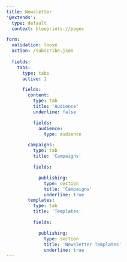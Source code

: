 ```yaml
---
title: Newsletter
'@extends':
  type: default
  context: blueprints://pages

form:
  validation: loose
  action: /subscribe.json
    
  fields:
    tabs:
      type: tabs
      active: 1

      fields:
        content:
          type: tab
          title: 'Audience'
          underline: false

          fields:
            audience:
              type: audience

        campaigns:
          type: tab
          title: 'Campaigns'

          fields:

            publishing:
              type: section
              title: 'Campaigns'
              underline: true
        templates:
          type: tab
          title: 'Templates'

          fields:

            publishing:
              type: section
              title: 'Newsletter Templates'
              underline: true
---
```

